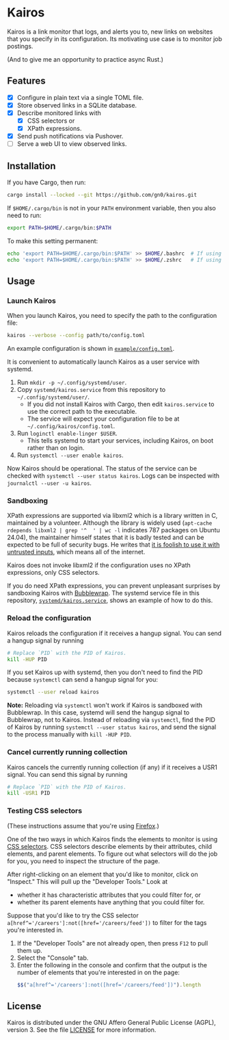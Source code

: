 # Kairos

Kairos is a link monitor that logs, and alerts you to, new links on websites that you specify in its configuration.
Its motivating use case is to monitor job postings.

(And to give me an opportunity to practice async Rust.)

## Features

+ [X] Configure in plain text via a single TOML file.
+ [X] Store observed links in a SQLite database.
+ [X] Describe monitored links with
  - [X] CSS selectors or
  - [X] XPath expressions.
+ [X] Send push notifications via Pushover.
+ [ ] Serve a web UI to view observed links.

## Installation

If you have Cargo, then run:

```sh
cargo install --locked --git https://github.com/gn0/kairos.git
```

If `$HOME/.cargo/bin` is not in your `PATH` environment variable, then you also need to run:

```sh
export PATH=$HOME/.cargo/bin:$PATH
```

To make this setting permanent:

```sh
echo 'export PATH=$HOME/.cargo/bin:$PATH' >> $HOME/.bashrc  # If using bash.
echo 'export PATH=$HOME/.cargo/bin:$PATH' >> $HOME/.zshrc   # If using zsh.
```

## Usage

### Launch Kairos

When you launch Kairos, you need to specify the path to the configuration file:

```sh
kairos --verbose --config path/to/config.toml
```

An example configuration is shown in [`example/config.toml`](./example/config.toml).

It is convenient to automatically launch Kairos as a user service with systemd.

1. Run `mkdir -p ~/.config/systemd/user`.
2. Copy `systemd/kairos.service` from this repository to `~/.config/systemd/user/`.
   - If you did not install Kairos with Cargo, then edit `kairos.service` to use the correct path to the executable.
   - The service will expect your configuration file to be at `~/.config/kairos/config.toml`.
3. Run `loginctl enable-linger $USER`.
   - This tells systemd to start your services, including Kairos, on boot rather than on login.
4. Run `systemctl --user enable kairos`.

Now Kairos should be operational.
The status of the service can be checked with `systemctl --user status kairos`.
Logs can be inspected with `journalctl --user -u kairos`.

### Sandboxing

XPath expressions are supported via libxml2 which is a library written in C, maintained by a volunteer.
Although the library is widely used (`apt-cache rdepends libxml2 | grep '^  ' | wc -l` indicates 787 packages on Ubuntu 24.04), the maintainer himself states that it is badly tested and can be expected to be full of security bugs.
He writes that [it is foolish to use it with untrusted inputs](https://gitlab.gnome.org/GNOME/libxml2/-/issues/913#note_2439345), which means all of the internet.

Kairos does not invoke libxml2 if the configuration uses no XPath expressions, only CSS selectors.

If you do need XPath expressions, you can prevent unpleasant surprises by sandboxing Kairos with [Bubblewrap](https://wiki.archlinux.org/title/Bubblewrap).
The systemd service file in this repository, [`systemd/kairos.service`](./systemd/kairos.service), shows an example of how to do this.

### Reload the configuration

Kairos reloads the configuration if it receives a hangup signal.
You can send a hangup signal by running

```sh
# Replace `PID` with the PID of Kairos.
kill -HUP PID
```

If you set Kairos up with systemd, then you don't need to find the PID because `systemctl` can send a hangup signal for you:

```sh
systemctl --user reload kairos
```

**Note:** Reloading via `systemctl` won't work if Kairos is sandboxed with Bubblewrap.
In this case, systemd will send the hangup signal to Bubblewrap, not to Kairos.
Instead of reloading via `systemctl`, find the PID of Kairos by running `systemctl --user status kairos`, and send the signal to the process manually with `kill -HUP PID`.

### Cancel currently running collection

Kairos cancels the currently running collection (if any) if it receives a USR1 signal.
You can send this signal by running

```sh
# Replace `PID` with the PID of Kairos.
kill -USR1 PID
```

### Testing CSS selectors

(These instructions assume that you're using [Firefox](https://www.firefox.com/).)

One of the two ways in which Kairos finds the elements to monitor is using [CSS selectors](https://developer.mozilla.org/en-US/docs/Web/CSS/CSS_selectors).
CSS selectors describe elements by their attributes, child elements, and parent elements.
To figure out what selectors will do the job for you, you need to inspect the structure of the page.

After right-clicking on an element that you'd like to monitor, click on "Inspect."
This will pull up the "Developer Tools."
Look at
+ whether it has characteristic attributes that you could filter for, or
+ whether its parent elements have anything that you could filter for.

Suppose that you'd like to try the CSS selector `a[href^='/careers']:not([href='/careers/feed'])` to filter for the tags you're interested in.

1. If the "Developer Tools" are not already open, then press `F12` to pull them up.
2. Select the "Console" tab.
3. Enter the following in the console and confirm that the output is the number of elements that you're interested in on the page:
   ```javascript
   $$("a[href^='/careers']:not([href='/careers/feed'])").length
   ```

## License

Kairos is distributed under the GNU Affero General Public License (AGPL), version 3.
See the file [LICENSE](./LICENSE) for more information.

